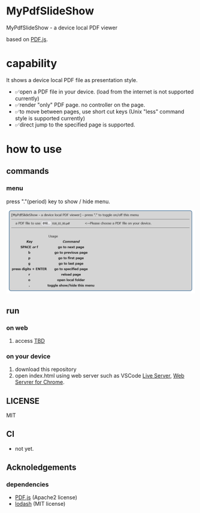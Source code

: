 # MyPdfSlideShow

MyPdfSlideShow - a device local PDF viewer

based on [PDF.js](https://mozilla.github.io/pdf.js/).

# capability

It shows a device local PDF file as presentation style.

- ✅open a PDF file in your device. (load from the internet is not supported currently)
- ✅render "only" PDF page. no controller on the page.
- ✅to move between pages, use short cut keys (Unix "less" command style is supported currently)
- ✅direct jump to the specified page is supported.

# how to use

## commands

### menu
press "."(period) key to show / hide menu.

![MENU](./doc/menu.png)

## run

### on web 

1. access [TBD](https://)

### on your device

1. download this repository
2. open index.html using web server such as VSCode [Live Server](https://marketplace.visualstudio.com/items?itemName=ritwickdey.LiveServer), [Web Servrer for Chrome](https://chrome.google.com/webstore/detail/web-server-for-chrome/ofhbbkphhbklhfoeikjpcbhemlocgigb).


## LICENSE

MIT

## CI

- not yet.

## Acknoledgements

### dependencies

- [PDF.js](https://mozilla.github.io/pdf.js/) (Apache2 license)
- [lodash](https://lodash.com/) (MIT license)